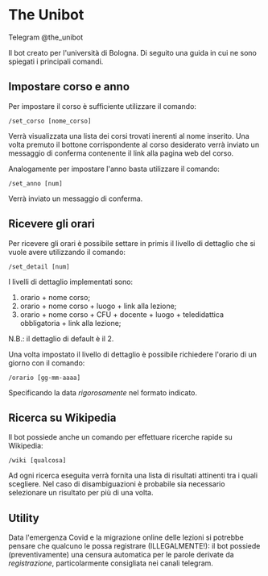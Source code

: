 # The Unibot
Telegram @the_unibot

Il bot creato per l'università di Bologna. Di seguito una guida in cui ne sono spiegati i principali comandi.

## Impostare corso e anno
Per impostare il corso è sufficiente utilizzare il comando:

    /set_corso [nome_corso]
    
Verrà visualizzata una lista dei corsi trovati inerenti al nome inserito. Una volta premuto il bottone corrispondente al corso desiderato verrà inviato un messaggio di conferma contenente il link alla pagina web del corso.

Analogamente per impostare l'anno basta utilizzare il comando:

    /set_anno [num]

Verrà inviato un messaggio di conferma.

## Ricevere gli orari
Per ricevere gli orari è possibile settare in primis il livello di dettaglio che si vuole avere utilizzando il comando:

    /set_detail [num]

I livelli di dettaglio implementati sono:
1) orario + nome corso;
2) orario + nome corso + luogo + link alla lezione;
3) orario + nome corso + CFU + docente + luogo + teledidattica obbligatoria + link alla lezione;

N.B.: il dettaglio di default è il 2.

Una volta impostato il livello di dettaglio è possibile richiedere l'orario di un giorno con il comando:

    /orario [gg-mm-aaaa]

Specificando la data *rigorosamente* nel formato indicato.

## Ricerca su Wikipedia
Il bot possiede anche un comando per effettuare ricerche rapide su Wikipedia:

    /wiki [qualcosa]

Ad ogni ricerca eseguita verrà fornita una lista di risultati attinenti tra i quali scegliere. Nel caso di disambiguazioni è probabile sia necessario selezionare un risultato per più di una volta.

## Utility
Data l'emergenza Covid e la migrazione online delle lezioni si potrebbe pensare che qualcuno le possa registrare (ILLEGALMENTE!): il bot possiede (preventivamente) una censura automatica per le parole derivate da *registrazione*, particolarmente consigliata nei canali telegram.